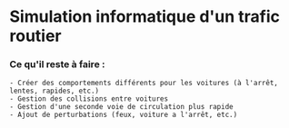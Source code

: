 # Simulation informatique d'un trafic routier

### Ce qu'il reste à faire :
    - Créer des comportements différents pour les voitures (à l'arrêt, lentes, rapides, etc.)
    - Gestion des collisions entre voitures
    - Gestion d'une seconde voie de circulation plus rapide
    - Ajout de perturbations (feux, voiture a l'arrêt, etc.)
